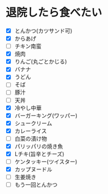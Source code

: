 # 退院したら食べたい
- [x] とんかつ(カツサンド可)
- [x] からあげ
- [ ] チキン南蛮
- [x] 焼肉
- [x] りんご(丸ごとかじる)
- [x] バナナ
- [x] うどん
- [ ] そば
- [ ] 豚汁
- [ ] 天丼
- [x] 冷やし中華
- [x] バーガーキング(ワッパー)
- [x] シュークリーム
- [x] カレーライス
- [ ] 白菜の漬け物
- [x] パリッパリの焼き魚
- [x] Lチキ(旨辛とチーズ)
- [ ] ケンタッキー(ツイスター)
- [x] カップヌードル
- [ ] 生姜焼き
- [ ] もう一回とんかつ

